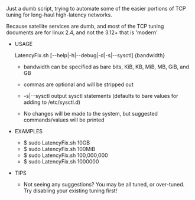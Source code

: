 Just a dumb script, trying to automate some of the easier portions of TCP tuning for long-haul high-latency networks.

Because satellite services are dumb, and most of the TCP tuning documents are for linux 2.4, and not the 3.12+ that is 'modern'


* USAGE

	LatencyFix.sh [--help|-h|--debug|-d|-s|--sysctl] {bandwidth}

	* bandwidth can be specified as bare bits, KiB, KB, MiB, MB, GiB, and GB
	
	* commas are optional and will be stripped out
	
 	* -s|--sysctl  output sysctl statements (defaults to bare values for adding to /etc/sysctl.d)
	
	* No changes will be made to the system, but suggested commands/values will be printed


* EXAMPLES

	* $ sudo LatencyFix.sh  10GB
	* $ sudo LatencyFix.sh  100MiB
	* $ sudo LatencyFix.sh  100,000,000
	* $ sudo LatencyFix.sh  1000000
	
* TIPS

	* Not seeing any suggestions?  You may be all tuned, or over-tuned.  Try disabling your existing tuning first!

